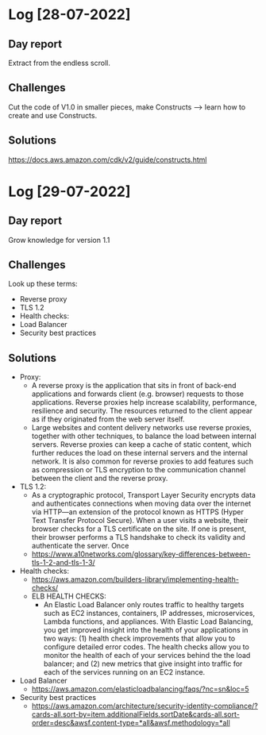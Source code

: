 # Log [28-07-2022]

## Day report

Extract from the endless scroll.

## Challenges

Cut the code of V1.0 in smaller pieces, make Constructs --> learn how to create and use Constructs.

## Solutions
<https://docs.aws.amazon.com/cdk/v2/guide/constructs.html>

# Log [29-07-2022]

## Day report

Grow knowledge for version 1.1

## Challenges

Look up these terms: 

- Reverse proxy
- TLS 1.2
- Health checks:
- Load Balancer
- Security best practices

## Solutions

- Proxy:
  - A reverse proxy is the application that sits in front of back-end applications and forwards client (e.g. browser) requests to those applications. Reverse proxies help increase scalability, performance, resilience and security. The resources returned to the client appear as if they originated from the web server itself.
  - Large websites and content delivery networks use reverse proxies, together with other techniques, to balance the load between internal servers. Reverse proxies can keep a cache of static content, which further reduces the load on these internal servers and the internal network. It is also common for reverse proxies to add features such as compression or TLS encryption to the communication channel between the client and the reverse proxy.
- TLS 1.2:
  - As a cryptographic protocol, Transport Layer Security encrypts data and authenticates connections when moving data over the internet via HTTP—an extension of the protocol known as HTTPS (Hyper Text Transfer Protocol Secure). When a user visits a website, their browser checks for a TLS certificate on the site. If one is present, their browser performs a TLS handshake to check its validity and authenticate the server. Once
  - <https://www.a10networks.com/glossary/key-differences-between-tls-1-2-and-tls-1-3/>
- Health checks:
  - <https://aws.amazon.com/builders-library/implementing-health-checks/>
  - ELB HEALTH CHECKS:
    - An Elastic Load Balancer only routes traffic to healthy targets such as EC2 instances, containers, IP addresses, microservices, Lambda functions, and appliances. With Elastic Load Balancing, you get improved insight into the health of your applications in two ways: (1) health check improvements that allow you to configure detailed error codes. The health checks allow you to monitor the health of each of your services behind the the load balancer; and (2) new metrics that give insight into traffic for each of the services running on an EC2 instance.
- Load Balancer
  - <https://aws.amazon.com/elasticloadbalancing/faqs/?nc=sn&loc=5>
- Security best practices
  - <https://aws.amazon.com/architecture/security-identity-compliance/?cards-all.sort-by=item.additionalFields.sortDate&cards-all.sort-order=desc&awsf.content-type=*all&awsf.methodology=*all>
